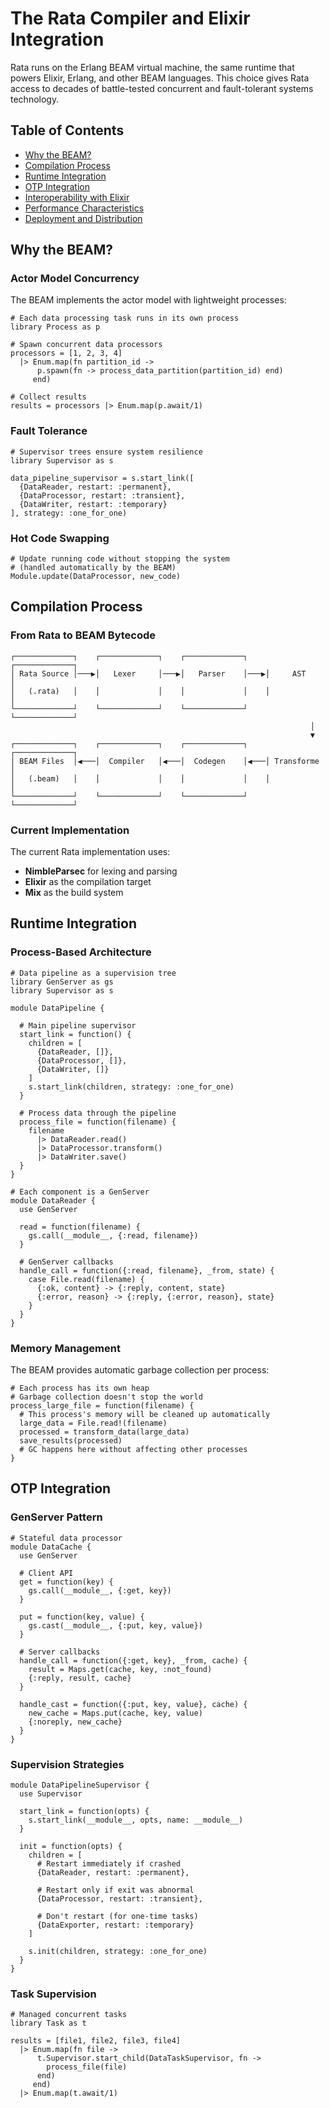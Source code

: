 # The Rata Compiler and Elixir Integration

Rata runs on the Erlang BEAM virtual machine, the same runtime that powers Elixir, Erlang, and other BEAM languages. This choice gives Rata access to decades of battle-tested concurrent and fault-tolerant systems technology.

## Table of Contents
- [Why the BEAM?](#why-the-beam)
- [Compilation Process](#compilation-process)
- [Runtime Integration](#runtime-integration)
- [OTP Integration](#otp-integration)
- [Interoperability with Elixir](#interoperability-with-elixir)
- [Performance Characteristics](#performance-characteristics)
- [Deployment and Distribution](#deployment-and-distribution)

## Why the BEAM?

### Actor Model Concurrency
The BEAM implements the actor model with lightweight processes:
```rata
# Each data processing task runs in its own process
library Process as p

# Spawn concurrent data processors
processors = [1, 2, 3, 4]
  |> Enum.map(fn partition_id ->
      p.spawn(fn -> process_data_partition(partition_id) end)
     end)

# Collect results
results = processors |> Enum.map(p.await/1)
```

### Fault Tolerance
```rata
# Supervisor trees ensure system resilience
library Supervisor as s

data_pipeline_supervisor = s.start_link([
  {DataReader, restart: :permanent},
  {DataProcessor, restart: :transient}, 
  {DataWriter, restart: :temporary}
], strategy: :one_for_one)
```

### Hot Code Swapping
```rata
# Update running code without stopping the system
# (handled automatically by the BEAM)
Module.update(DataProcessor, new_code)
```

## Compilation Process

### From Rata to BEAM Bytecode

```
┌─────────────┐    ┌─────────────┐    ┌─────────────┐    ┌─────────────┐
│ Rata Source │───▶│   Lexer     │───▶│   Parser    │───▶│     AST     │
│   (.rata)   │    │             │    │             │    │             │
└─────────────┘    └─────────────┘    └─────────────┘    └─────────────┘
                                                                   │
                                                                   ▼
┌─────────────┐    ┌─────────────┐    ┌─────────────┐    ┌─────────────┐
│ BEAM Files  │◀───│  Compiler   │◀───│  Codegen    │◀───│ Transforme  │
│   (.beam)   │    │             │    │             │    │             │  
└─────────────┘    └─────────────┘    └─────────────┘    └─────────────┘
```

### Current Implementation
The current Rata implementation uses:
- **NimbleParsec** for lexing and parsing
- **Elixir** as the compilation target
- **Mix** as the build system


## Runtime Integration

### Process-Based Architecture
```rata
# Data pipeline as a supervision tree
library GenServer as gs
library Supervisor as s

module DataPipeline {
  
  # Main pipeline supervisor  
  start_link = function() {
    children = [
      {DataReader, []},
      {DataProcessor, []},
      {DataWriter, []}
    ]
    s.start_link(children, strategy: :one_for_one)
  }
  
  # Process data through the pipeline
  process_file = function(filename) {
    filename
      |> DataReader.read()
      |> DataProcessor.transform()  
      |> DataWriter.save()
  }
}

# Each component is a GenServer
module DataReader {
  use GenServer
  
  read = function(filename) {
    gs.call(__module__, {:read, filename})
  }
  
  # GenServer callbacks
  handle_call = function({:read, filename}, _from, state) {
    case File.read(filename) {
      {:ok, content} -> {:reply, content, state}
      {:error, reason} -> {:reply, {:error, reason}, state}
    }
  }
}
```

### Memory Management
The BEAM provides automatic garbage collection per process:
```rata
# Each process has its own heap
# Garbage collection doesn't stop the world
process_large_file = function(filename) {
  # This process's memory will be cleaned up automatically
  large_data = File.read!(filename)
  processed = transform_data(large_data)
  save_results(processed)
  # GC happens here without affecting other processes
}
```

## OTP Integration

### GenServer Pattern
```rata
# Stateful data processor
module DataCache {
  use GenServer
  
  # Client API
  get = function(key) {
    gs.call(__module__, {:get, key})  
  }
  
  put = function(key, value) {
    gs.cast(__module__, {:put, key, value})
  }
  
  # Server callbacks
  handle_call = function({:get, key}, _from, cache) {
    result = Maps.get(cache, key, :not_found)
    {:reply, result, cache}
  }
  
  handle_cast = function({:put, key, value}, cache) {
    new_cache = Maps.put(cache, key, value)
    {:noreply, new_cache}
  }
}
```

### Supervision Strategies
```rata
module DataPipelineSupervisor {
  use Supervisor
  
  start_link = function(opts) {
    s.start_link(__module__, opts, name: __module__)
  }
  
  init = function(opts) {
    children = [
      # Restart immediately if crashed
      {DataReader, restart: :permanent},
      
      # Restart only if exit was abnormal  
      {DataProcessor, restart: :transient},
      
      # Don't restart (for one-time tasks)
      {DataExporter, restart: :temporary}
    ]
    
    s.init(children, strategy: :one_for_one)
  }
}
```

### Task Supervision
```rata
# Managed concurrent tasks
library Task as t

results = [file1, file2, file3, file4]
  |> Enum.map(fn file ->
      t.Supervisor.start_child(DataTaskSupervisor, fn -> 
        process_file(file) 
      end)
     end)
  |> Enum.map(t.await/1)
```
